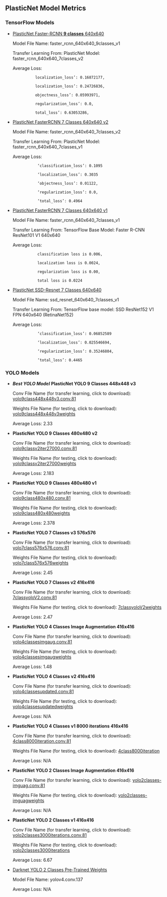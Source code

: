 ## PlasticNet Model Metrics 

### TensorFlow Models
* [PlasticNet Faster-RCNN **9 classes** 640x640](https://plasticnet-models.s3.us.cloud-object-storage.appdomain.cloud/faster_rcnn_640x640_9classes_v1.tar.gz)

   Model File Name: faster_rcnn_640x640_9classes_v1

   Transfer Learning From: PlasticNet Model: faster_rcnn_640x640_7classes_v2

   Average Loss:
                 
                localization_loss’: 0.16872177,

                localization_loss’: 0.24726836,

                objectness_loss’: 0.05993971,

                regularization_loss’: 0.0,  

                total_loss’: 0.63053286,
          

* [PlasticNet FasterRCNN 7 Classes 640x640 v2](https://plasticnet-models.s3.us.cloud-object-storage.appdomain.cloud/faster_rcnn_640x640_7classes_v2.tar.gz)
   
   Model File Name: faster_rcnn_640x640_7classes_v2

   Transfer Learning From: PlasticNet Model: faster_rcnn_640x640_7classes_v1

   
   Average Loss: 
   
                 ‘classification_loss’: 0.1095

                 ‘localization_loss’: 0.3035

                 ‘objectness_loss’: 0.01122,

                 ‘regularization_loss’: 0.0,

                 ‘total_loss’: 0.4964
                
* [PlasticNet FasterRCNN 7 Classes 640x640 v1](https://plasticnet-models.s3.us.cloud-object-storage.appdomain.cloud/faster_rcnn_640x640_7classes_v1.tar.gz)
   
   Model File Name: faster_rcnn_640x640_7classes_v1

   Transfer Learning From: TensorFlow Base Model: Faster R-CNN ResNet101 V1 640x640

   Average Loss: 
   
                 classification loss is 0.006, 
                 
                 localization loss is 0.0024, 
                 
                 regularization loss is 0.00, 
                 
                 total loss is 0.0224

* [PlasticNet SSD-Resnet 7 Classes 640x640](https://plasticnet-models.s3.us.cloud-object-storage.appdomain.cloud/ssd_resnet_640x640_7classes_v1.tar.gz)

   Model File Name: ssd_resnet_640x640_7classes_v1

   Transfer Learning From: TensorFlow base model: SSD ResNet152 V1 FPN 640x640 (RetinaNet152)

   Average Loss: 

                 ‘classification_loss’: 0.06852589

                 ‘localization_loss’: 0.025546694,

                 ‘regularization_loss’: 0.35246804,

                 ‘total_loss’: 0.4465


### YOLO Models

* ***Best YOLO Model*** **PlasticNet YOLO 9 Classes 448x448 v3**

   Conv File Name (for transfer learning, click to download): [yolo9class448x448v3.conv.81](https://plasticnet-models.s3.us.cloud-object-storage.appdomain.cloud/yolo9class448x448v3.conv.81.tar.gz)
   
   Weights File Name (for testing, click to download): [yolo9class448x448v3weights](https://plasticnet-models.s3.us.cloud-object-storage.appdomain.cloud/yolo9class448x448v3weights.tar.gz)

   Average Loss: 2.33
   
* **PlasticNet YOLO 9 Classes 480x480 v2**

    Conv File Name (for transfer learning, click to download): [yolo9classv2iter27000.conv.81](https://plasticnet-models.s3.us.cloud-object-storage.appdomain.cloud/yolo9classv2iter27000.conv.81.tar.gz)
   
   Weights File Name (for testing, click to download): [yolo9classv2iter27000weights](https://plasticnet-models.s3.us.cloud-object-storage.appdomain.cloud/yolo9classv2iter27000weights.tar.gz)

   Average Loss: 2.183

* **PlasticNet YOLO 9 Classes 480x480 v1** 

    Conv File Name (for transfer learning, click to download): [yolo9class480x480.conv.81](https://plasticnet-models.s3.us.cloud-object-storage.appdomain.cloud/yolo9class480x480.conv.81.tar.gz)
   
   Weights File Name (for testing, click to download): [yolo9class480x480weights](https://plasticnet-models.s3.us.cloud-object-storage.appdomain.cloud/yolo9class480x480weights.tar.gz)
   
   Average Loss: 2.378

* **PlasticNet YOLO 7 Classes v3 576x576**

    Conv File Name (for transfer learning, click to download): [yolo7class576x576.conv.81](https://plasticnet-models.s3.us.cloud-object-storage.appdomain.cloud/yolo7class576x576.conv.81.tar.gz)
   
   Weights File Name (for testing, click to download): [yolo7class576x576weights](https://plasticnet-models.s3.us.cloud-object-storage.appdomain.cloud/yolo7class576x576weights.tar.gz)

   Average Loss: 2.45

* **PlasticNet YOLO 7 Classes v2 416x416**

  Conv File Name (for transfer learning, click to download): [7classyoloV2.conv.81](https://plasticnet-models.s3.us.cloud-object-storage.appdomain.cloud/7classyoloV2.conv.81.tar.gz)
   
   Weights File Name (for testing, click to download): [7classyoloV2weights](https://plasticnet-models.s3.us.cloud-object-storage.appdomain.cloud/7classyoloV2weights.tar.gz)

   Average Loss: 2.47

* **PlasticNet YOLO 4 Classes Image Augmentation 416x416**

    Conv File Name (for transfer learning, click to download): [yolo4classesimgaug.conv.81](https://plasticnet-models.s3.us.cloud-object-storage.appdomain.cloud/yolo4classesimgaug.conv.81.tar.gz)
   
   Weights File Name (for testing, click to download): [yolo4classesimgaugweights](https://plasticnet-models.s3.us.cloud-object-storage.appdomain.cloud/yolo4classesimgaugweights.tar.gz)

   Average Loss: 1.48

* **PlasticNet YOLO 4 Classes v2 416x416**

   Conv File Name (for transfer learning, click to download): [yolo4classesupdated.conv.81](https://plasticnet-models.s3.us.cloud-object-storage.appdomain.cloud/yolo4classesupdated.conv.81.tar.gz)
   
   Weights File Name (for testing, click to download): [yolo4classesupdatedweights](https://plasticnet-models.s3.us.cloud-object-storage.appdomain.cloud/yolo4classesupdatedweights.tar.gz)

   Average Loss: N/A

* **PlasticNet YOLO 4 Classes v1 8000 iterations 416x416**

   Conv File Name (for transfer learning, click to download): [4class8000iteration.conv.81](https://plasticnet-models.s3.us.cloud-object-storage.appdomain.cloud/4class8000iteration.conv.81.tar.gz)
   
   Weights File Name (for testing, click to download): [4class8000iteration](https://plasticnet-models.s3.us.cloud-object-storage.appdomain.cloud/4class8000iteration.tar.gz)

   Average Loss: N/A

* **PlasticNet YOLO 2 Classes Image Augmentation 416x416**

   Conv File Name (for transfer learning, click to download): [yolo2classes-imguag.conv.81](https://plasticnet-models.s3.us.cloud-object-storage.appdomain.cloud/yolo2classes-imguag.conv.81.tar.gz)
   
   Weights File Name (for testing, click to download): [yolo2classes-imguagweights](https://plasticnet-models.s3.us.cloud-object-storage.appdomain.cloud/yolo2classes-imguagweights.tar.gz)

   Average Loss: N/A

* **PlasticNet YOLO 2 Classes v1 416x416**

   Conv File Name (for transfer learning, click to download): [yolo2classes3000iterations.conv.81](https://plasticnet-models.s3.us.cloud-object-storage.appdomain.cloud/yolo2classes3000iterations.conv.81.tar.gz)
   
   Weights File Name (for testing, click to download): [yolo2classes3000iterations](https://plasticnet-models.s3.us.cloud-object-storage.appdomain.cloud/yolo2classes3000iterations.tar.gz)

   Average Loss: 6.67

* [Darknet YOLO 2 Classes Pre-Trained Weights](https://plasticnet-models.s3.us.cloud-object-storage.appdomain.cloud/yolov4weights.tar.gz)

   Model File Name: yolov4.conv.137

   Average Loss: N/A



